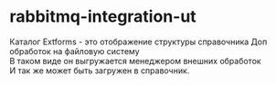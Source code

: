 # rabbitmq-integration-ut

Каталог Extforms - это отображение структуры справочника Доп обработок на файловую систему  
В таком виде он выгружается менеджером внешних обработок  
И так же может быть загружен в справочник.  
